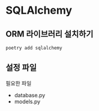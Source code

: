 # SQLAlchemy

## ORM 라이브러리 설치하기
```
poetry add sqlalchemy
```

## 설정 파일
필요한 파일
- database.py
- models.py

```

```